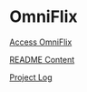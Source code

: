 # OmniFlix

[Access OmniFlix](https://omniflix.jloh02.dev/)

[README Content](https://docs.google.com/document/d/151MjxuNzphmNMRk58B_IWt_60biA-Pl6/edit?usp=sharing&ouid=114526678462170762489&rtpof=true&sd=true)

[Project Log](https://docs.google.com/spreadsheets/d/1GNQVz2s_KjCCwC5TPHEWNnlLdZqfnGuAmXagTCFlDYU/edit?usp=sharing)
